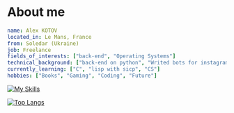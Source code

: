 # About me
```yaml
name: Alex KOTOV
located_in: Le Mans, France
from: Soledar (Ukraine)
job: Freelance
fields_of_interests: ["back-end", "Operating Systems"]
technical_background: ["back-end on python", "Writed bots for instagram "]
currently_learning: ["C", "lisp with sicp", "CS"]
hobbies: ["Books", "Gaming", "Coding", "Future"]
```



<!-- <img align="right" alt="GIF" src="https://github.com/mur4ik18/mur4ik18/blob/main/e426702edf874b181aced1e2fa5c6cde.gif?raw=true" width="300" height="192" /> -->

[![My Skills](https://skillicons.dev/icons?i=c,python,django)](https://skillicons.dev)

<!-- 📊 &nbsp;**This week I spent my time on** -->

[![Top Langs](https://github-readme-stats.vercel.app/api/top-langs/?username=mur4ik18&langs_count=8&count_private=true&theme=dracula)](https://github.com/anuraghazra/github-readme-stats)

<!-- [![willianrod's wakatime stats](https://github-readme-stats.vercel.app/api/wakatime?username=mur4ik18)](https://github.com/anuraghazra/github-readme-stats) -->
